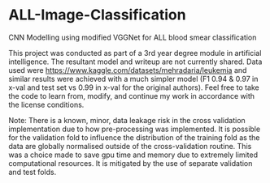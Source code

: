 # ALL-Image-Classification
CNN Modelling using modified VGGNet for ALL blood smear classification

This project was conducted as part of a 3rd year degree module in artificial intelligence. The resultant model and writeup are not currently shared. Data used were
https://www.kaggle.com/datasets/mehradaria/leukemia and similar results were achieved with a much simpler model (F1 0.94 & 0.97 in x-val and test set vs 0.99  in x-val for the
original authors). Feel free to take the code to learn from, modify, and continue my work in accordance with the license conditions.

Note: There is a known, minor, data leakage risk in the cross validation implementation due to how pre-processing was implemented. It is possible for the validation fold
to influence the distribution of the training fold as the data are globally normalised outside of the cross-validation routine. This was a choice made to save gpu time and
memory due to extremely limited computational resources. It is mitigated by the use of separate validation and test folds.
